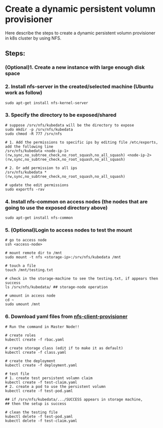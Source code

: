 # Create a dynamic persistent volumn provisioner

Here describe the steps to create a dynamic persistent volumn provisioner in k8s cluster by using NFS.

## Steps:

### (Optional)1. Create a new instance with large enough disk space

### 2. Install nfs-server in the created/selected machine (Ubuntu work as follow)
```
sudo apt-get install nfs-kernel-server
```

### 3. Specify the directory to be exposed/shared
```
# suppose /srv/nfs/kubedata will be the directory to expose
sudo mkdir -p /srv/nfs/kubedata
sudo chmod -R 777 /srv/nfs

# 1. Add the permissions to specific ips by editing file /etc/exports, add the following line
/srv/nfs/kubedata <node-ip-1>(rw,sync,no_subtree_check,no_root_squash,no_all_squash) <node-ip-2>(rw,sync,no_subtree_check,no_root_squash,no_all_squash)

# 2. Or add permission to all ips
/srv/nfs/kubedata *(rw,sync,no_subtree_check,no_root_squash,no_all_squash) 

# update the edit permissions
sudo exportfs -rav
```

### 4. Install nfs-common on access nodes (the nodes that are going to use the exposed directory above)
```
sudo apt-get install nfs-common
```


### 5. (Optional)Login to access nodes to test the mount
```
# go to access node
ssh <access-node>

# mount remote dir to /mnt
sudo mount -t nfs <storage-ip>:/srv/nfs/kubedata /mnt

# touch a file
touch /mnt/testing.txt

# check in the storage-machine to see the testing.txt, if appears then success 
ls /srv/nfs/kubedata/ ## storage-node operation

# umount in access node
cd ~
sudo umount /mnt
```

### 6. Download yaml files from [nfs-client-provisioner](https://github.com/kubernetes-incubator/external-storage/tree/master/nfs-client/deploy)
```
# Run the command in Master Node!!

# create roles
kubectl create -f rbac.yaml

# create storage class (edit if to make it as default)
kubectl create -f class.yaml

# create the deployment
kubectl create -f deployment.yaml

# test file
# 1. create test persistent volumn claim
kubectl create -f test-claim.yaml
# 2. create a pod to use the persistent volumn
kubectl create -f test-pod.yaml

## if /srv/nfs/kubedata/.../SUCCESS appears in storage machine,
## then the setup is success

# clean the testing file
kubectl delete -f test-pod.yaml
kubectl delete -f test-claim.yaml
```